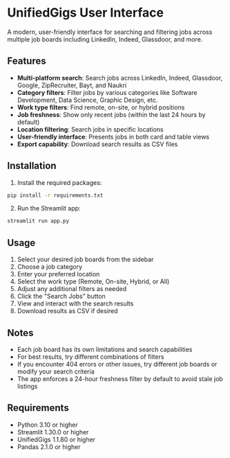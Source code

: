 # UnifiedGigs User Interface

A modern, user-friendly interface for searching and filtering jobs across multiple job boards including LinkedIn, Indeed, Glassdoor, and more.

## Features

- **Multi-platform search**: Search jobs across LinkedIn, Indeed, Glassdoor, Google, ZipRecruiter, Bayt, and Naukri
- **Category filters**: Filter jobs by various categories like Software Development, Data Science, Graphic Design, etc.
- **Work type filters**: Find remote, on-site, or hybrid positions
- **Job freshness**: Show only recent jobs (within the last 24 hours by default)
- **Location filtering**: Search jobs in specific locations
- **User-friendly interface**: Presents jobs in both card and table views
- **Export capability**: Download search results as CSV files

## Installation

1. Install the required packages:

```bash
pip install -r requirements.txt
```

2. Run the Streamlit app:

```bash
streamlit run app.py
```

## Usage

1. Select your desired job boards from the sidebar
2. Choose a job category
3. Enter your preferred location
4. Select the work type (Remote, On-site, Hybrid, or All)
5. Adjust any additional filters as needed
6. Click the "Search Jobs" button
7. View and interact with the search results
8. Download results as CSV if desired

## Notes

- Each job board has its own limitations and search capabilities
- For best results, try different combinations of filters
- If you encounter 404 errors or other issues, try different job boards or modify your search criteria
- The app enforces a 24-hour freshness filter by default to avoid stale job listings

## Requirements

- Python 3.10 or higher
- Streamlit 1.30.0 or higher
- UnifiedGigs 1.1.80 or higher
- Pandas 2.1.0 or higher 